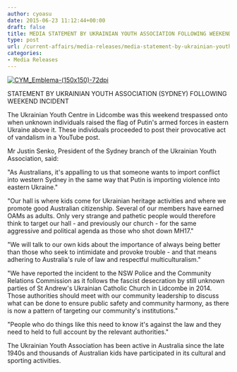 ```yaml
---
author: cyoasu
date: 2015-06-23 11:12:44+00:00
draft: false
title: MEDIA STATEMENT BY UKRAINIAN YOUTH ASSOCIATION FOLLOWING WEEKEND INCIDENT
type: post
url: /current-affairs/media-releases/media-statement-by-ukrainian-youth-association-following-weekend-incident/
categories:
- Media Releases
---
```





[![CYM_Emblema-(150x150)-72dpi](http://www.ozeukes.com/wp-content/uploads/2013/06/CYM_Emblema-150x150-72dpi.jpg)
](http://www.ozeukes.com/wp-content/uploads/2013/06/CYM_Emblema-150x150-72dpi.jpg)




STATEMENT BY UKRAINIAN YOUTH ASSOCIATION (SYDNEY) FOLLOWING WEEKEND INCIDENT




The Ukrainian Youth Centre in Lidcombe was this weekend trespassed onto when unknown individuals raised the flag of Putin's armed forces in eastern Ukraine above it. These individuals proceeded to post their provocative act of vandalism in a YouTube post.








Mr Justin Senko, President of the Sydney branch of the Ukrainian Youth Association, said:




"As Australians, it's appalling to us that someone wants to import conflict into western Sydney in the same way that Putin is importing violence into eastern Ukraine."




"Our hall is where kids come for Ukrainian heritage activities and where we promote good Australian citizenship. Several of our members have earned OAMs as adults. Only very strange and pathetic people would therefore think to target our hall - and previously our church - for the same aggressive and political agenda as those who shot down MH17."




"We will talk to our own kids about the importance of always being better than those who seek to intimidate and provoke trouble - and that means adhering to Australia's rule of law and respectful multiculturalism."




"We have reported the incident to the NSW Police and the Community Relations Commission as it follows the fascist desecration by still unknown parties of St Andrew's Ukrainian Catholic Church in Lidcombe in 2014. Those authorities should meet with our community leadership to discuss what can be done to ensure public safety and community harmony, as there is now a pattern of targeting our community's institutions."




"People who do things like this need to know it's against the law and they need to held to full account by the relevant authorities."




The Ukrainian Youth Association has been active in Australia since the late 1940s and thousands of Australian kids have participated in its cultural and sporting activities.







